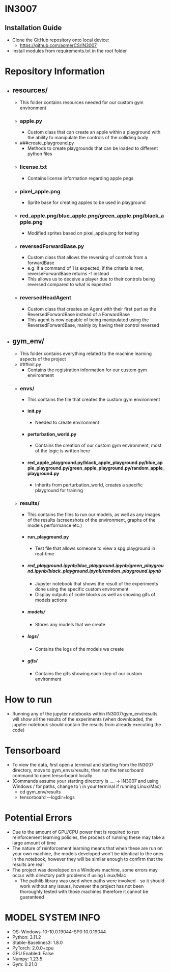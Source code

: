 # IN3007
## Installation Guide
- Clone the GitHub repository onto local device:
  - https://github.com/aomerCS/IN3007
- Install modules from requirements.txt in the root folder

# Repository Information
- ## resources/
  - This folder contains resources needed for our custom gym environment
  - ### apple.py
    - Custom class that can create an apple within a playground with the ability to manipulate the controls of the colliding body
  - ###create_playground.py
    - Methods to create playgrounds that can be loaded to different python files
  - ### license.txt
    - Contains license information regarding apple pngs
  - ### pixel_apple.png
    - Sprite base for creating apples to be used in playground 
  - ### red_apple.png/blue_apple.png/green_apple.png/black_apple.png
    - Modified sprites based on pixel_apple.png for testing
  - ### reversedForwardBase.py
    - Custom class that allows the reversing of controls from a forwardBase
    - e.g. if a command of 1 is expected, if the criteria is met, reverseForwardBase returns -1 instead 
    - This allows us to deceive a player due to their controls being reversed compared to what is expected
  - ### reversedHeadAgent
    - Custom class that creates an Agent with their first part as the ReversedForwardBase instead of a ForwardBase 
    - This agent is now capable of being manipulated using the ReversedForwardBase, mainly by having their control reversed
- ## gym_env/
  - This folder contains everything related to the machine learning aspects of the project
  - ###init.py
    -  Contains the registration information for our custom gym environment
  - ### envs/
    - This contains the file that creates the custom gym environment
    - #### init.py
      - Needed to create environment
    - #### perturbation_world.py
      - Contains the creation of our custom gym environment, most of the logic is written here
    - #### red_apple_playground.py/black_apple_playground.py/blue_apple_playground.py/green_apple_playground.py/random_apple_playground.py
      - Inherits from perturbation_world, creates a specific playground for training
  - ### results/
    - This contains the files to run our models, as well as any images of the results (screenshots of the environment, graphs of the models performance etc.)
    - #### run_playground.py
      - Test file that allows someone to view a spg playground in real-time
    - ##### red_playground.ipynb/blue_playground.ipynb/green_playground.ipynb/black_playground.ipynb/random_playground.ipynb
      - Jupyter notebook that shows the result of the experiments done using the specific custom environment
      - Display outputs of code blocks as well as showing gifs of models actions
    - ##### models/
      - Stores any models that we create
    - ##### logs/
      - Contains the logs of the models we create
    - ##### gifs/
      - Contains the gifs showing each step of our custom environment

# How to run
- Running any of the jupyter notebooks within IN3007/gym_env/results will show all the results of the experiments (when downloaded, the jupyter notebook should contain the results from already executing the code)

# Tensorboard
- To view the data, first open a terminal and starting from the IN3007 directory, move to gym_envs/results, then run the tensorboard command to open tensorboard locally
- (Commands assume your starting directory is .... -> IN3007 and using Windows / for paths, change to \ in your terminal if running Linux/Mac)
  - cd gym_env/results
  - tensorboard --logdir=logs

# Potential Errors
- Due to the amount of GPU/CPU power that is required to run reinforcement learning policies, the process of running these may take a large amount of time
- The nature of reinforcement learning means that when these are run on your own machine, the models developed won't be identical to the ones in the notebook, however they will be similar enough to confirm that the results are real
- The project was developed on a Windows machine, some errors may occur with directory path problems if using Linux/Mac
  - The pathlib library was used when paths were involved - so it should work without any issues, however the project has not been thoroughly tested with those machines therefore it cannot be guaranteed
  
# MODEL SYSTEM INFO
- OS: Windows-10-10.0.19044-SP0 10.0.19044
- Python: 3.11.2
- Stable-Baselines3: 1.8.0
- PyTorch: 2.0.0+cpu
- GPU Enabled: False
- Numpy: 1.23.5
- Gym: 0.21.0